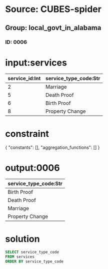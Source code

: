 # Source: CUBES-spider
## Group: local_govt_in_alabama
### ID: 0006

# input:services

| service_id:Int | service_type_code:Str |
|---|---|
| 2 | Marriage |
| 5 | Death Proof |
| 6 | Birth Proof |
| 8 | Property Change |

# constraint

{
  "constants": [],
  "aggregation_functions": []
}

# output:0006

| service_type_code:Str |
|---|
| Birth Proof |
| Death Proof |
| Marriage |
| Property Change |

# solution

```sql
SELECT service_type_code
FROM services
ORDER BY service_type_code
```
